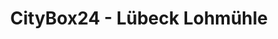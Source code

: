 ---
title: "CityBox24 - Lübeck Lohmühle"
url: /luebeck/citybox24-luebeck-lohmuehle/
shop: Mieten
---